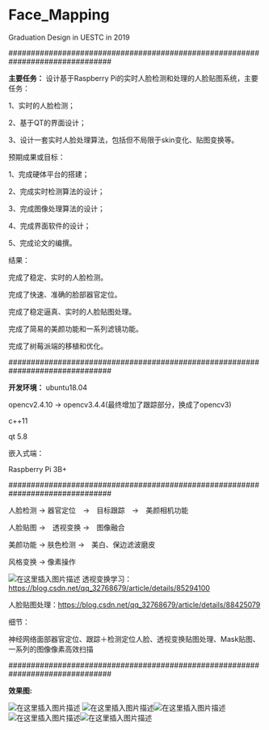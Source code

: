 # Face_Mapping
Graduation Design in UESTC in 2019


﻿###############################################################################

**主要任务：**
设计基于Raspberry Pi的实时人脸检测和处理的人脸贴图系统，主要任务：

1、实时的人脸检测；

2、基于QT的界面设计；

3、设计一套实时人脸处理算法，包括但不局限于skin变化、贴图变换等。
 
预期成果或目标：

1、完成硬体平台的搭建；

2、完成实时检测算法的设计；

3、完成图像处理算法的设计；

4、完成界面软件的设计；

5、完成论文的编撰。

结果：

完成了稳定、实时的人脸检测。

完成了快速、准确的脸部器官定位。

完成了稳定逼真、实时的人脸贴图处理。

完成了简易的美颜功能和一系列滤镜功能。

完成了树莓派端的移植和优化。

###############################################################################

**开发环境：**
ubuntu18.04

opencv2.4.10 -> opencv3.4.4(最终增加了跟踪部分，换成了opencv3)

c++11

qt 5.8


嵌入式端：

Raspberry Pi 3B+

###############################################################################

人脸检测 -> 器官定位　->　目标跟踪　->　美颜相机功能

人脸贴图 ->　透视变换 ->　图像融合

美颜功能 -> 肤色检测 ->　美白、保边滤波磨皮

风格变换 -> 像素操作

![在这里插入图片描述](https://img-blog.csdnimg.cn/2019071620033729.png?x-oss-process=image/watermark,type_ZmFuZ3poZW5naGVpdGk,shadow_10,text_aHR0cHM6Ly9ibG9nLmNzZG4ubmV0L3FxXzMyNzY4Njc5,size_16,color_FFFFFF,t_70)
透视变换学习：https://blog.csdn.net/qq_32768679/article/details/85294100

人脸贴图处理：https://blog.csdn.net/qq_32768679/article/details/88425079

细节：

神经网络面部器官定位、跟踪＋检测定位人脸、透视变换贴图处理、Mask贴图、一系列的图像像素高效扫描

###############################################################################

**效果图:**

![在这里插入图片描述](https://img-blog.csdnimg.cn/20190716200402106.png?x-oss-process=image/watermark,type_ZmFuZ3poZW5naGVpdGk,shadow_10,text_aHR0cHM6Ly9ibG9nLmNzZG4ubmV0L3FxXzMyNzY4Njc5,size_16,color_FFFFFF,t_70)
![在这里插入图片描述](https://img-blog.csdnimg.cn/2019071620042359.png?x-oss-process=image/watermark,type_ZmFuZ3poZW5naGVpdGk,shadow_10,text_aHR0cHM6Ly9ibG9nLmNzZG4ubmV0L3FxXzMyNzY4Njc5,size_16,color_FFFFFF,t_70)![在这里插入图片描述](https://img-blog.csdnimg.cn/20190716200603925.png?x-oss-process=image/watermark,type_ZmFuZ3poZW5naGVpdGk,shadow_10,text_aHR0cHM6Ly9ibG9nLmNzZG4ubmV0L3FxXzMyNzY4Njc5,size_16,color_FFFFFF,t_70)![在这里插入图片描述](https://img-blog.csdnimg.cn/20190716200620187.png?x-oss-process=image/watermark,type_ZmFuZ3poZW5naGVpdGk,shadow_10,text_aHR0cHM6Ly9ibG9nLmNzZG4ubmV0L3FxXzMyNzY4Njc5,size_16,color_FFFFFF,t_70)![在这里插入图片描述](https://img-blog.csdnimg.cn/20190716200742458.png?x-oss-process=image/watermark,type_ZmFuZ3poZW5naGVpdGk,shadow_10,text_aHR0cHM6Ly9ibG9nLmNzZG4ubmV0L3FxXzMyNzY4Njc5,size_16,color_FFFFFF,t_70)


